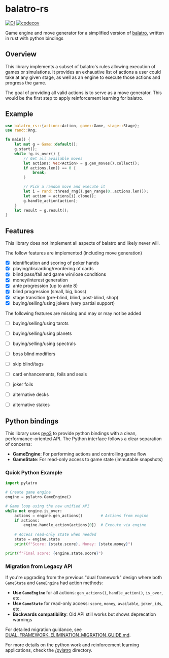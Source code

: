 # balatro-rs

[![CI](https://github.com/spencerduncan/balatro-rs/actions/workflows/ci.yml/badge.svg)](https://github.com/spencerduncan/balatro-rs/actions/workflows/ci.yml)
[![codecov](https://codecov.io/gh/spencerduncan/balatro-rs/branch/main/graph/badge.svg)](https://codecov.io/gh/spencerduncan/balatro-rs)

Game engine and move generator for a simplified version of [balatro](https://www.playbalatro.com/), written in rust with python bindings

## Overview

This library implements a subset of balatro's rules allowing execution of games or simulations. It provides an exhaustive list of actions a user could take at any given stage, as well as an engine to execute those actions and progress the game.

The goal of providing all valid actions is to serve as a move generator. This would be the first step to apply reinforcement learning for balatro.

## Example

```rust
use balatro_rs::{action::Action, game::Game, stage::Stage};
use rand::Rng;

fn main() {
    let mut g = Game::default();
    g.start();
    while !g.is_over() {
        // Get all available moves
        let actions: Vec<Action> = g.gen_moves().collect();
        if actions.len() == 0 {
            break;
        }

        // Pick a random move and execute it
        let i = rand::thread_rng().gen_range(0..actions.len());
        let action = actions[i].clone();
        g.handle_action(action);
    }
    let result = g.result();
}
```

## Features

This library does not implement all aspects of balatro and likely never will.

The follow features are implemented (including move generation)
- [x] identification and scoring of poker hands
- [x] playing/discarding/reordering of cards
- [x] blind pass/fail and game win/lose conditions
- [x] money/interest generation
- [x] ante progression (up to ante 8)
- [x] blind progression (small, big, boss)
- [x] stage transition (pre-blind, blind, post-blind, shop)
- [x] buying/selling/using jokers (very partial support)

The following features are missing and may or may not be added
- [ ] buying/selling/using tarots
- [ ] buying/selling/using planets
- [ ] buying/selling/using spectrals
- [ ] boss blind modifiers
- [ ] skip blind/tags
- [ ] card enhancements, foils and seals
- [ ] joker foils 
- [ ] alternative decks
- [ ] alternative stakes


## Python bindings

This library uses [pyo3](https://pyo3.rs) to provide python bindings with a clean, performance-oriented API. The Python interface follows a clear separation of concerns:

- **GameEngine**: For performing actions and controlling game flow
- **GameState**: For read-only access to game state (immutable snapshots)

### Quick Python Example

```python
import pylatro

# Create game engine
engine = pylatro.GameEngine()

# Game loop using the new unified API
while not engine.is_over:
    actions = engine.gen_actions()        # Actions from engine
    if actions:
        engine.handle_action(actions[0])  # Execute via engine
        
    # Access read-only state when needed
    state = engine.state
    print(f"Score: {state.score}, Money: {state.money}")

print(f"Final score: {engine.state.score}")
```

### Migration from Legacy API

If you're upgrading from the previous "dual framework" design where both `GameState` and `GameEngine` had action methods:

- **Use `GameEngine`** for all actions: `gen_actions()`, `handle_action()`, `is_over`, etc.
- **Use `GameState`** for read-only access: `score`, `money`, `available`, `joker_ids`, etc.
- **Backwards compatibility**: Old API still works but shows deprecation warnings

For detailed migration guidance, see [DUAL_FRAMEWORK_ELIMINATION_MIGRATION_GUIDE.md](DUAL_FRAMEWORK_ELIMINATION_MIGRATION_GUIDE.md).

For more details on the python work and reinforcement learning applications, check the [/pylatro](https://github.com/spencerduncan/balatro-rs/tree/main/pylatro) directory.
